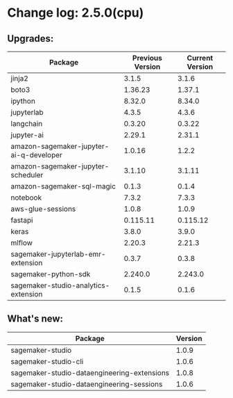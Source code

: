 # Change log: 2.5.0(cpu)

## Upgrades: 

Package | Previous Version | Current Version
---|---|---
jinja2|3.1.5|3.1.6
boto3|1.36.23|1.37.1
ipython|8.32.0|8.34.0
jupyterlab|4.3.5|4.3.6
langchain|0.3.20|0.3.22
jupyter-ai|2.29.1|2.31.1
amazon-sagemaker-jupyter-ai-q-developer|1.0.16|1.2.2
amazon-sagemaker-jupyter-scheduler|3.1.10|3.1.11
amazon-sagemaker-sql-magic|0.1.3|0.1.4
notebook|7.3.2|7.3.3
aws-glue-sessions|1.0.8|1.0.9
fastapi|0.115.11|0.115.12
keras|3.8.0|3.9.0
mlflow|2.20.3|2.21.3
sagemaker-jupyterlab-emr-extension|0.3.7|0.3.8
sagemaker-python-sdk|2.240.0|2.243.0
sagemaker-studio-analytics-extension|0.1.5|0.1.6

## What's new: 

Package | Version 
---|---
sagemaker-studio|1.0.9
sagemaker-studio-cli|1.0.6
sagemaker-studio-dataengineering-extensions|1.0.8
sagemaker-studio-dataengineering-sessions|1.0.6
